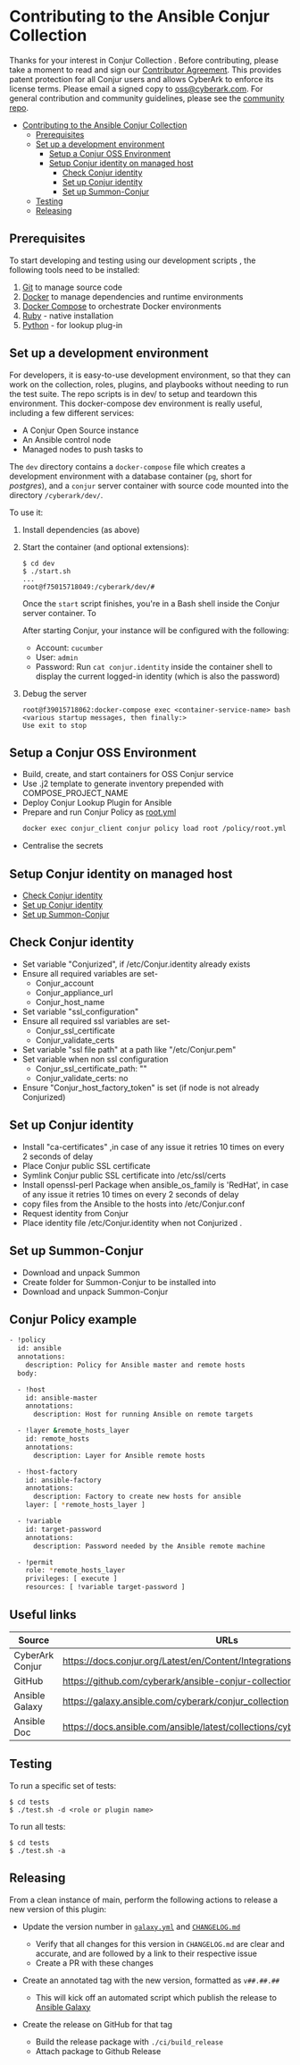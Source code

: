 # Contributing to the Ansible Conjur Collection
Thanks for your interest in Conjur Collection . Before contributing, please take a moment to
read and sign our <a href="https://github.com/cyberark/community/blob/master/documents/CyberArk_Open_Source_Contributor_Agreement.pdf" download="conjur_contributor_agreement">Contributor Agreement</a>.
This provides patent protection for all Conjur users and allows CyberArk to enforce
its license terms. Please email a signed copy to <a href="oss@cyberark.com">oss@cyberark.com</a>.
For general contribution and community guidelines, please see the [community repo](https://github.com/cyberark/community).

- [Contributing to the Ansible Conjur Collection](#contributing-to-the-ansible-conjur-collection)
  - [Prerequisites](#prerequisites)
  - [Set up a development environment](#set-up-a-development-environment)
      + [Setup a Conjur OSS Environment](#setup-a-conjur-oss-environment)
      + [Setup Conjur identity on managed host](#setup-conjur-identity-on-managed-host)
          - [Check Conjur identity](#check-conjur-identity)
          - [Set up Conjur identity](#set-up-conjur-identity)
          - [Set up Summon-Conjur](#set-up-summon-conjur)
   - [Testing](#testing)
   - [Releasing](#releasing)


 ## Prerequisites

To start developing and testing using our development scripts ,
the following tools need to be installed:

1. [Git][get-git] to manage source code
2. [Docker][get-docker] to manage dependencies and runtime environments
3. [Docker Compose][get-docker-compose] to orchestrate Docker environments
4. [Ruby][install-ruby] - native installation 
5. [Python][Python] - for lookup plug-in


[get-docker]: https://docs.docker.com/engine/installation
[get-docker-compose]: https://docs.docker.com/compose/install
[get-git]: https://git-scm.com/downloads
[install-ruby]: https://www.ruby-lang.org/en/documentation/installation/
[Python]: https://packaging.python.org/en/latest/tutorials/installing-packages/


## Set up a development environment

For developers, it is easy-to-use development environment, so that they can work on the collection, roles, plugins, and playbooks without needing to run the test suite. The repo scripts is in dev/ to setup and teardown this environment.
This docker-compose dev environment is really useful, including a few different services:
-  A Conjur Open Source instance
-  An Ansible control node
-  Managed nodes to push tasks to

The `dev` directory contains a `docker-compose` file which creates a development
environment with a database container (`pg`, short for *postgres*), and a
`conjur` server container with source code mounted into the directory
`/cyberark/dev/`.

To use it:

1. Install dependencies (as above)

1. Start the container (and optional extensions):

   ```sh-session
   $ cd dev
   $ ./start.sh
   ...
   root@f75015718049:/cyberark/dev/#
   ```

   Once the `start` script finishes, you're in a Bash shell inside the Conjur
   server container.  To

   After starting Conjur, your instance will be configured with the following:
   * Account: `cucumber`
   * User: `admin`
   * Password: Run `cat conjur.identity` inside the container shell to display the current logged-in identity (which is also the password)

1. Debug the server

   ```sh-session
   root@f39015718062:docker-compose exec <container-service-name> bash
   <various startup messages, then finally:>
   Use exit to stop
   ```

## Setup a Conjur OSS Environment

- Build, create, and start containers for OSS Conjur service
- Use .j2 template to generate inventory prepended with COMPOSE_PROJECT_NAME
- Deploy Conjur Lookup Plugin for Ansible
- Prepare and run Conjur Policy as [root.yml](#conjur-policy-example)
     ```sh
     docker exec conjur_client conjur policy load root /policy/root.yml
    ```
- Centralise the secrets

## Setup Conjur identity on managed host

- [Check Conjur identity](#check-conjur-identity)
- [Set up Conjur identity](#set-up-conjur-identity)
- [Set up Summon-Conjur](#set-up-summon-conjur)

## Check Conjur identity

- Set variable "Conjurized", if /etc/Conjur.identity already exists
- Ensure all required variables are set-
    - Conjur_account
    - Conjur_appliance_url
    - Conjur_host_name
- Set variable "ssl_configuration"
- Ensure all required ssl variables are set-
    - Conjur_ssl_certificate
    - Conjur_validate_certs
 - Set variable "ssl file path" at a path like "/etc/Conjur.pem"
 - Set variable when non ssl configuration
    - Conjur_ssl_certificate_path: ""
    - Conjur_validate_certs: no
- Ensure "Conjur_host_factory_token" is set (if node is not already Conjurized)

## Set up Conjur identity

- Install "ca-certificates" ,in case of any issue it retries 10 times on every 2 seconds of delay
- Place Conjur public SSL certificate
- Symlink Conjur public SSL certificate into /etc/ssl/certs
- Install openssl-perl Package when ansible_os_family is 'RedHat', in case of any issue it retries 10 times on every 2 seconds of delay
- copy files from the Ansible to the hosts  into /etc/Conjur.conf
- Request identity from Conjur
- Place identity file /etc/Conjur.identity when not Conjurized .

## Set up Summon-Conjur

- Download and unpack Summon
- Create folder for Summon-Conjur to be installed into
- Download and unpack Summon-Conjur

## Conjur Policy example

```sh
- !policy
  id: ansible
  annotations:
    description: Policy for Ansible master and remote hosts
  body:

  - !host
    id: ansible-master
    annotations:
      description: Host for running Ansible on remote targets

  - !layer &remote_hosts_layer
    id: remote_hosts
    annotations:
      description: Layer for Ansible remote hosts

  - !host-factory
    id: ansible-factory
    annotations:
      description: Factory to create new hosts for ansible
    layer: [ *remote_hosts_layer ]

  - !variable
    id: target-password
    annotations:
      description: Password needed by the Ansible remote machine

  - !permit
    role: *remote_hosts_layer
    privileges: [ execute ]
    resources: [ !variable target-password ]
```

## Useful links

| Source  | URLs |
| ------ | ------ |
| CyberArk Conjur |https://docs.conjur.org/Latest/en/Content/Integrations/ansible.html|
| GitHub | https://github.com/cyberark/ansible-conjur-collection|
| Ansible Galaxy | https://galaxy.ansible.com/cyberark/conjur_collection|
| Ansible Doc| https://docs.ansible.com/ansible/latest/collections/cyberark/conjur/index.html|


## Testing

To run a specific set of tests:

```sh-session
$ cd tests
$ ./test.sh -d <role or plugin name>
```
To run all tests:

```sh-session
$ cd tests
$ ./test.sh -a
```

## Releasing

From a clean instance of main, perform the following actions to release a new version
of this plugin:

- Update the version number in [`galaxy.yml`](galaxy.yml) and [`CHANGELOG.md`](CHANGELOG.md)
    - Verify that all changes for this version in `CHANGELOG.md` are clear and accurate,
      and are followed by a link to their respective issue
    - Create a PR with these changes

- Create an annotated tag with the new version, formatted as `v##.##.##`
    - This will kick off an automated script which publish the release to
      [Ansible Galaxy](https://galaxy.ansible.com/cyberark/conjur)

- Create the release on GitHub for that tag
    - Build the release package with `./ci/build_release`
    - Attach package to Github Release

